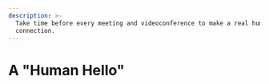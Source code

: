 ```yaml
---
description: >-
  Take time before every meeting and videoconference to make a real human
  connection.
---
```


# A "Human Hello"

